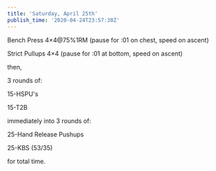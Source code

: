 ```yaml
---
title: 'Saturday, April 25th'
publish_time: '2020-04-24T23:57:30Z'
---
```


Bench Press 4×4\@75%1RM (pause for :01 on chest, speed on ascent)

Strict Pullups 4×4 (pause for :01 at bottom, speed on ascent)

then,

3 rounds of:

15-HSPU's

15-T2B

immediately into 3 rounds of:

25-Hand Release Pushups

25-KBS (53/35)

for total time.

 
